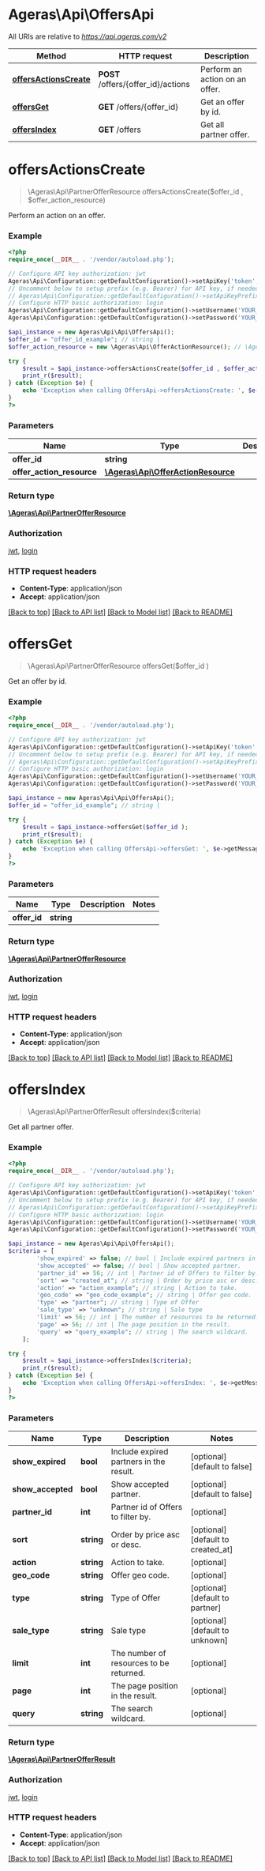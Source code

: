 # Ageras\Api\OffersApi

All URIs are relative to *https://api.ageras.com/v2*

Method | HTTP request | Description
------------- | ------------- | -------------
[**offersActionsCreate**](OffersApi.md#offersActionsCreate) | **POST** /offers/{offer_id}/actions | Perform an action on an offer.
[**offersGet**](OffersApi.md#offersGet) | **GET** /offers/{offer_id} | Get an offer by id.
[**offersIndex**](OffersApi.md#offersIndex) | **GET** /offers | Get all partner offer.


# **offersActionsCreate**
> \Ageras\Api\PartnerOfferResource offersActionsCreate($offer_id , $offer_action_resource)

Perform an action on an offer.

### Example
```php
<?php
require_once(__DIR__ . '/vendor/autoload.php');

// Configure API key authorization: jwt
Ageras\Api\Configuration::getDefaultConfiguration()->setApiKey('token', 'YOUR_API_KEY');
// Uncomment below to setup prefix (e.g. Bearer) for API key, if needed
// Ageras\Api\Configuration::getDefaultConfiguration()->setApiKeyPrefix('token', 'Bearer');
// Configure HTTP basic authorization: login
Ageras\Api\Configuration::getDefaultConfiguration()->setUsername('YOUR_USERNAME');
Ageras\Api\Configuration::getDefaultConfiguration()->setPassword('YOUR_PASSWORD');

$api_instance = new Ageras\Api\Api\OffersApi();
$offer_id = "offer_id_example"; // string | 
$offer_action_resource = new \Ageras\Api\OfferActionResource(); // \Ageras\Api\OfferActionResource | 

try {
    $result = $api_instance->offersActionsCreate($offer_id , $offer_action_resource);
    print_r($result);
} catch (Exception $e) {
    echo 'Exception when calling OffersApi->offersActionsCreate: ', $e->getMessage(), PHP_EOL;
}
?>
```

### Parameters

Name | Type | Description  | Notes
------------- | ------------- | ------------- | -------------
 **offer_id** | **string**|  |
 **offer_action_resource** | [**\Ageras\Api\OfferActionResource**](../Model/\Ageras\Api\OfferActionResource.md)|  |

### Return type

[**\Ageras\Api\PartnerOfferResource**](../Model/PartnerOfferResource.md)

### Authorization

[jwt](../../README.md#jwt), [login](../../README.md#login)

### HTTP request headers

 - **Content-Type**: application/json
 - **Accept**: application/json

[[Back to top]](#) [[Back to API list]](../../README.md#documentation-for-api-endpoints) [[Back to Model list]](../../README.md#documentation-for-models) [[Back to README]](../../README.md)

# **offersGet**
> \Ageras\Api\PartnerOfferResource offersGet($offer_id )

Get an offer by id.

### Example
```php
<?php
require_once(__DIR__ . '/vendor/autoload.php');

// Configure API key authorization: jwt
Ageras\Api\Configuration::getDefaultConfiguration()->setApiKey('token', 'YOUR_API_KEY');
// Uncomment below to setup prefix (e.g. Bearer) for API key, if needed
// Ageras\Api\Configuration::getDefaultConfiguration()->setApiKeyPrefix('token', 'Bearer');
// Configure HTTP basic authorization: login
Ageras\Api\Configuration::getDefaultConfiguration()->setUsername('YOUR_USERNAME');
Ageras\Api\Configuration::getDefaultConfiguration()->setPassword('YOUR_PASSWORD');

$api_instance = new Ageras\Api\Api\OffersApi();
$offer_id = "offer_id_example"; // string | 

try {
    $result = $api_instance->offersGet($offer_id );
    print_r($result);
} catch (Exception $e) {
    echo 'Exception when calling OffersApi->offersGet: ', $e->getMessage(), PHP_EOL;
}
?>
```

### Parameters

Name | Type | Description  | Notes
------------- | ------------- | ------------- | -------------
 **offer_id** | **string**|  |

### Return type

[**\Ageras\Api\PartnerOfferResource**](../Model/PartnerOfferResource.md)

### Authorization

[jwt](../../README.md#jwt), [login](../../README.md#login)

### HTTP request headers

 - **Content-Type**: application/json
 - **Accept**: application/json

[[Back to top]](#) [[Back to API list]](../../README.md#documentation-for-api-endpoints) [[Back to Model list]](../../README.md#documentation-for-models) [[Back to README]](../../README.md)

# **offersIndex**
> \Ageras\Api\PartnerOfferResult offersIndex($criteria)

Get all partner offer.

### Example
```php
<?php
require_once(__DIR__ . '/vendor/autoload.php');

// Configure API key authorization: jwt
Ageras\Api\Configuration::getDefaultConfiguration()->setApiKey('token', 'YOUR_API_KEY');
// Uncomment below to setup prefix (e.g. Bearer) for API key, if needed
// Ageras\Api\Configuration::getDefaultConfiguration()->setApiKeyPrefix('token', 'Bearer');
// Configure HTTP basic authorization: login
Ageras\Api\Configuration::getDefaultConfiguration()->setUsername('YOUR_USERNAME');
Ageras\Api\Configuration::getDefaultConfiguration()->setPassword('YOUR_PASSWORD');

$api_instance = new Ageras\Api\Api\OffersApi();
$criteria = [
        'show_expired' => false; // bool | Include expired partners in the result.
        'show_accepted' => false; // bool | Show accepted partner.
        'partner_id' => 56; // int | Partner id of Offers to filter by.
        'sort' => "created_at"; // string | Order by price asc or desc.
        'action' => "action_example"; // string | Action to take.
        'geo_code' => "geo_code_example"; // string | Offer geo code.
        'type' => "partner"; // string | Type of Offer
        'sale_type' => "unknown"; // string | Sale type
        'limit' => 56; // int | The number of resources to be returned.
        'page' => 56; // int | The page position in the result.
        'query' => "query_example"; // string | The search wildcard.
    ];

try {
    $result = $api_instance->offersIndex($criteria);
    print_r($result);
} catch (Exception $e) {
    echo 'Exception when calling OffersApi->offersIndex: ', $e->getMessage(), PHP_EOL;
}
?>
```

### Parameters

Name | Type | Description  | Notes
------------- | ------------- | ------------- | -------------
 **show_expired** | **bool**| Include expired partners in the result. | [optional] [default to false]
 **show_accepted** | **bool**| Show accepted partner. | [optional] [default to false]
 **partner_id** | **int**| Partner id of Offers to filter by. | [optional]
 **sort** | **string**| Order by price asc or desc. | [optional] [default to created_at]
 **action** | **string**| Action to take. | [optional]
 **geo_code** | **string**| Offer geo code. | [optional]
 **type** | **string**| Type of Offer | [optional] [default to partner]
 **sale_type** | **string**| Sale type | [optional] [default to unknown]
 **limit** | **int**| The number of resources to be returned. | [optional]
 **page** | **int**| The page position in the result. | [optional]
 **query** | **string**| The search wildcard. | [optional]

### Return type

[**\Ageras\Api\PartnerOfferResult**](../Model/PartnerOfferResult.md)

### Authorization

[jwt](../../README.md#jwt), [login](../../README.md#login)

### HTTP request headers

 - **Content-Type**: application/json
 - **Accept**: application/json

[[Back to top]](#) [[Back to API list]](../../README.md#documentation-for-api-endpoints) [[Back to Model list]](../../README.md#documentation-for-models) [[Back to README]](../../README.md)

